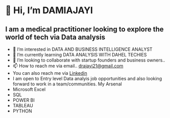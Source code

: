 # 👋 Hi, I’m DAMIAJAYI #
## I am a medical practitioner looking to explore the world of tech via Data analysis ##
- 👀 I’m interested in DATA AND BUSINESS INTELLIGENCE ANALYST
- 🌱 I’m currently learning DATA ANALYSIS WITH DAHEL TECHIES
- 💞️ I’m looking to collaborate with  startup founders and business owners..
- 📫 How to reach me via email.. drajayi21@gmail.com
- You can also reach me via [Linkedin](https://www.linkedin.com/in/dr-oluwadamilare-philip-ajayi-b9868b252?utm_source=share&utm_campaign=share_via&utm_content=profile&utm_medium=ios_app)
- I am open to Entry level Data analyis job opportunities and also looking forward to work in a team/communities.
My Arsenal
- Microsoft Excel
- SQL
- POWER BI
- TABLEAU
- PYTHON

<!---
damiajayi23/damiajayi23 is a ✨ special ✨ repository because its `README.md` (this file) appears on your GitHub profile.
You can click the Preview link to take a look at your changes.
--->

